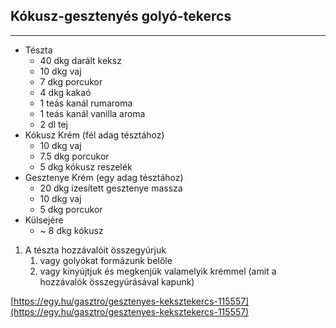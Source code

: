 ## Kókusz-gesztenyés golyó-tekercs

------------------------------------------------------------------------------------------------------------------------

-   Tészta
    -   40 dkg darált keksz
    -   10 dkg vaj
    -   7 dkg porcukor
    -   4 dkg kakaó
    -   1 teás kanál rumaroma
    -   1 teás kanál vanilla aroma
    -   2 dl tej
-   Kókusz Krém (fél adag tésztához)
    -   10 dkg vaj
    -   7.5 dkg porcukor
    -   5 dkg kókusz reszelék
-   Gesztenye Krém (egy adag tésztához)
    -   20 dkg izesített gesztenye massza
    -   10 dkg vaj
    -   5 dkg porcukor
-   Külsejére
    -   ~ 8 dkg kókusz

1.  A tészta hozzávalóit összegyúrjuk
    1.  vagy golyókat formázunk belőle
    1.  vagy kinyújtjuk és megkenjük valamelyik krémmel (amit a hozzávalók összegyúrásával kapunk)

[https://egy.hu/gasztro/gesztenyes-keksztekercs-115557](https://egy.hu/gasztro/gesztenyes-keksztekercs-115557)